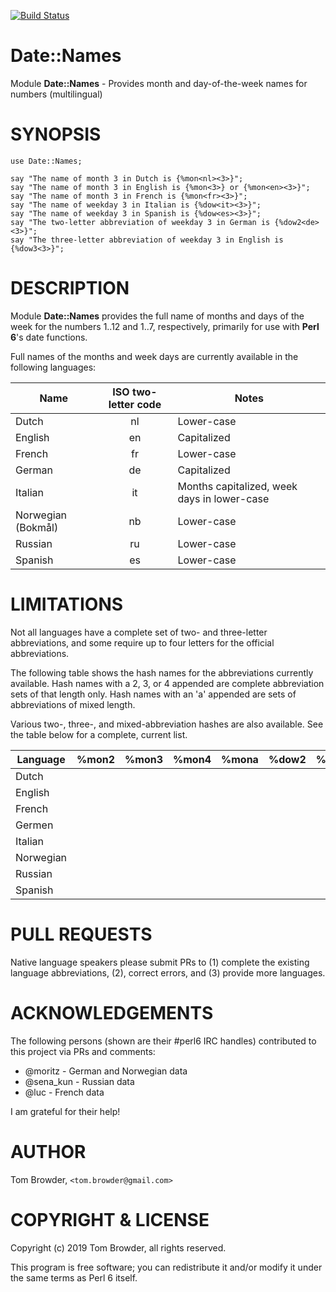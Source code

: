 [![Build Status](https://travis-ci.org/tbrowder/Date-Names-Perl6.svg?branch=master)](https://travis-ci.org/tbrowder/Date-Names-Perl6)

Date::Names
===========

Module **Date::Names** - Provides month and day-of-the-week names for numbers (multilingual)

SYNOPSIS
========

    use Date::Names;

    say "The name of month 3 in Dutch is {%mon<nl><3>}";
    say "The name of month 3 in English is {%mon<3>} or {%mon<en><3>}";
    say "The name of month 3 in French is {%mon<fr><3>}";
    say "The name of weekday 3 in Italian is {%dow<it><3>}";
    say "The name of weekday 3 in Spanish is {%dow<es><3>}";
    say "The two-letter abbreviation of weekday 3 in German is {%dow2<de><3>}";
    say "The three-letter abbreviation of weekday 3 in English is {%dow3<3>}";


DESCRIPTION
===========

Module **Date::Names** provides the full name of months and days of the week for
the numbers 1..12 and 1..7, respectively, primarily for use with
**Perl 6**'s date functions.

Full names of the months and week days are currently available in the
following languages:

  Name | ISO two-letter code | Notes
  ---  | :---:                 | ---
  Dutch   | nl | Lower-case
  English | en | Capitalized
  French  | fr | Lower-case
  German  | de | Capitalized
  Italian | it | Months capitalized, week days in lower-case
  Norwegian (Bokmål) | nb | Lower-case
  Russian | ru | Lower-case 
  Spanish | es | Lower-case

LIMITATIONS
===========

Not all languages have a complete set of two- and three-letter
abbreviations, and some require up to four letters for the
official abbreviations.

The following table shows the hash names for the abbreviations
currently available. Hash names with a 2, 3, or 4 appended are
complete abbreviation sets of that length only. 
Hash names with an 'a' appended are sets of abbreviations of mixed length.

Various two-, three-, and mixed-abbreviation hashes are also
available. See the table below for a complete, current list.

Language | %mon2 | %mon3 | %mon4 | %mona | %dow2 | %dow3 | %dow4 | %dowa
---      | :---: | :---: | :---: | :---: | :---: | :---: | :---: | :---:  
Dutch    |      |       |       |       |      |       |       |        
English  |      |       |       |       |      |       |       |        
French   |      |       |       |       |      |       |       |        
Germen   |      |       |       |       |      |       |       |        
Italian  |      |       |       |       |      |       |       |        
Norwegian|      |       |       |       |      |       |       |        
Russian  |      |       |       |       |      |       |       |        
Spanish  |      |       |       |       |      |       |       |        

PULL REQUESTS
=============

Native language speakers please submit PRs to (1) complete the
existing language abbreviations, (2), correct errors, and (3) provide
more languages.

ACKNOWLEDGEMENTS
================

The following persons (shown are their #perl6 IRC handles)
contributed to this project via PRs and comments:

+ @moritz - German and Norwegian data
+ @sena_kun - Russian data
+ @luc - French data

I am grateful for their help!

AUTHOR
======

Tom Browder, `<tom.browder@gmail.com> `

COPYRIGHT & LICENSE
===================

Copyright (c) 2019 Tom Browder, all rights reserved.

This program is free software; you can redistribute it and/or modify
it under the same terms as Perl 6 itself.

